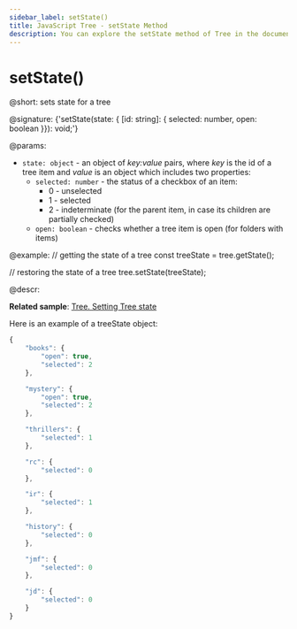 ```yaml
---
sidebar_label: setState()
title: JavaScript Tree - setState Method 
description: You can explore the setState method of Tree in the documentation of the DHTMLX JavaScript UI library. Browse developer guides and API reference, try out code examples and live demos, and download a free 30-day evaluation version of DHTMLX Suite.
---
```


# setState()

@short: sets state for a tree

@signature: {'setState(state: { [id: string]: { selected: number, open: boolean }}): void;'}

@params:
- `state: object` - an object of *key:value* pairs, where *key* is the id of a tree item and *value* is an object which includes two properties:
    - `selected: number` - the status of a checkbox of an item: 
        - 0 - unselected
        - 1 - selected
        - 2 - indeterminate (for the parent item, in case its children are partially checked)
    - `open: boolean` - checks whether a tree item is open (for folders with items)

@example:
// getting the state of a tree
const treeState = tree.getState();

// restoring the state of a tree
tree.setState(treeState);

@descr:

**Related sample**: [Tree. Setting Tree state](https://snippet.dhtmlx.com/g0539az1)

Here is an example of a treeState object:

~~~js
{
    "books": {
        "open": true,
        "selected": 2
    },

    "mystery": {
        "open": true,
        "selected": 2
    },

    "thrillers": {
        "selected": 1
    },

    "rc": {
        "selected": 0
    },

    "ir": {
        "selected": 1
    },

    "history": {
        "selected": 0
    },

    "jmf": {
        "selected": 0
    },

    "jd": {
        "selected": 0
    }
}
~~~

[comment]: # (@relatedapi: tree/api/tree_getstate_method.md)

[comment]: # (@related: tree/work_with_tree.md#settinggetting-tree-state)
